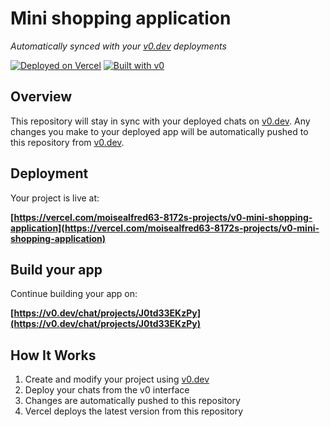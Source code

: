 # Mini shopping application

*Automatically synced with your [v0.dev](https://v0.dev) deployments*

[![Deployed on Vercel](https://img.shields.io/badge/Deployed%20on-Vercel-black?style=for-the-badge&logo=vercel)](https://vercel.com/moisealfred63-8172s-projects/v0-mini-shopping-application)
[![Built with v0](https://img.shields.io/badge/Built%20with-v0.dev-black?style=for-the-badge)](https://v0.dev/chat/projects/J0td33EKzPy)

## Overview

This repository will stay in sync with your deployed chats on [v0.dev](https://v0.dev).
Any changes you make to your deployed app will be automatically pushed to this repository from [v0.dev](https://v0.dev).

## Deployment

Your project is live at:

**[https://vercel.com/moisealfred63-8172s-projects/v0-mini-shopping-application](https://vercel.com/moisealfred63-8172s-projects/v0-mini-shopping-application)**

## Build your app

Continue building your app on:

**[https://v0.dev/chat/projects/J0td33EKzPy](https://v0.dev/chat/projects/J0td33EKzPy)**

## How It Works

1. Create and modify your project using [v0.dev](https://v0.dev)
2. Deploy your chats from the v0 interface
3. Changes are automatically pushed to this repository
4. Vercel deploys the latest version from this repository